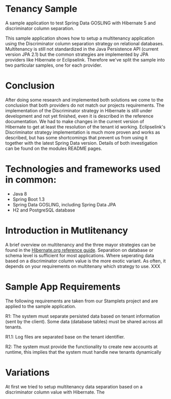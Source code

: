 Tenancy Sample
=====================

A sample application to test Spring Data GOSLING with Hibernate 5 and discriminator column separation.

This sample application shows how to setup a multitenancy application using the Discriminator column separation strategy
on relational databases. Multitenancy is still not standardized in the Java Persistence API (current version JPA 2.1) but
the common strategies are implemented by JPA providers like Hibernate or Eclipselink. Therefore we've split the sample into
two particular samples, one for each provider.

# Conclusion
After doing some research and implemented both solutions we come to the conclusion that both providers do not match our
projects requirements. The implementation of the Discriminator strategy in Hibernate is still under development and not
yet finished, even it is described in the reference documentation. We had to make changes in the current version of
Hibernate to get at least the resolution of the tenant id working. Eclipselink's Discriminator strategy implementation
is much more proven and works as described, but has some shortcomings that prevent us from using it together with the
latest Spring Data version. Details of both investigation can be found on the modules README pages.

# Technologies and frameworks used in common:
- Java 8
- Spring Boot 1.3
- Spring Data GOSLING, including Spring Data JPA
- H2 and PostgreSQL database

# Introduction in Mutlitenancy
A brief overview on multitenancy and the three mayor strategies can be found in the [Hibernate.org reference guide](http://docs.jboss.org/hibernate/orm/5.0/userGuide/en-US/html_single/#d5e3197
). Separation
on database or schema level is sufficient for most applications. Where seperating data based on a discriminator column value is
the more exotic variant. As often, it depends on your requirements on multitenany which strategy to use. XXX

# Sample App Requirements
The following requirements are taken from our Stamplets project and are applied to the sample application.

R1: The system must separate persisted data based on tenant information (sent by the client). Some data (database tables)
must be shared across all tenants.

R1.1: Log files are separated base on the tenant identifier.

R2: The system must provide the functionality to create new accounts at runtime, this implies that the system must handle
new tenants dynamically

# Variations
At first we tried to setup multitenancy data separation based on a discriminator column value with Hibernate. The
